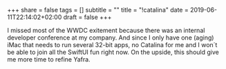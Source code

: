 +++
share = false
tags = []
subtitle = ""
title = "!catalina"
date = 2019-06-11T22:14:02+02:00
draft =  false
+++

I missed most of the WWDC exitement because there was an internal developer conference at my company. And since I only have one (aging) iMac that needs to run several 32-bit apps, no Catalina for me and I won´t be able to join all the SwiftUI fun right now. On the upside, this should give me more time to refine Yafra.

